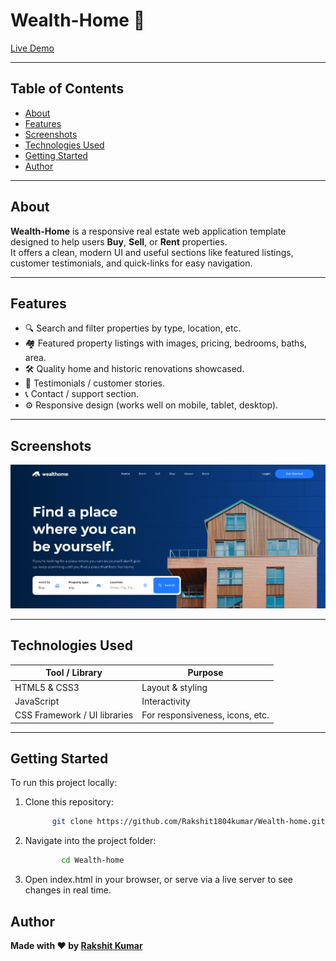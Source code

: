# Wealth-Home 🏡

[Live Demo](https://rakshit1804kumar.github.io/Wealth-home/) 

---

## Table of Contents

- [About](#about)  
- [Features](#features)  
- [Screenshots](#screenshots)  
- [Technologies Used](#technologies-used)  
- [Getting Started](#getting-started) 
- [Author](#author)

---

## About

**Wealth-Home** is a responsive real estate web application template designed to help users **Buy**, **Sell**, or **Rent** properties.  
It offers a clean, modern UI and useful sections like featured listings, customer testimonials, and quick-links for easy navigation.

---

## Features

- 🔍 Search and filter properties by type, location, etc.  
- 🏘️ Featured property listings with images, pricing, bedrooms, baths, area.  
- 🛠️ Quality home and historic renovations showcased.  
- 💬 Testimonials / customer stories.  
- 📞 Contact / support section.  
- ⚙️ Responsive design (works well on mobile, tablet, desktop).

---

## Screenshots

<!-- Include a few images/screenshots here. Example: -->
![Home Page](https://github.com/Rakshit1804kumar/Wealth-home/blob/main/screenshot.png)  


---

## Technologies Used

| Tool / Library | Purpose |
|----------------|---------|
| HTML5 & CSS3 | Layout & styling |
| JavaScript | Interactivity  |
| CSS Framework / UI libraries | For responsiveness, icons, etc. |
 

---

## Getting Started

To run this project locally:

1. Clone this repository:  
   ```bash
         git clone https://github.com/Rakshit1804kumar/Wealth-home.git
2. Navigate into the project folder:
   ```bash
           cd Wealth-home
3. Open index.html in your browser, or serve via a live server to see changes in real time.


## Author
**Made with ❤️ by [Rakshit Kumar](https://github.com/Rakshit1804kumar)**

